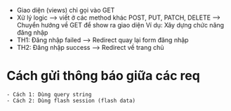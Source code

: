 - Giao diện (views) chỉ gọi vào GET
- Xử lý logic --> viết ở các method khác POST, PUT, PATCH, DELETE --> Chuyển hướng về GET để show ra giao diện
  Ví dụ: Xây dựng chức năng đăng nhập
- TH1: Đăng nhập failed --> Redirect quay lại form đăng nhập
- TH2: Đăng nhập success --> Redirect về trang chủ

# Cách gửi thông báo giữa các req

    - Cách 1: Dùng query string
    - Cách 2: Dùng flash session (flash data)
